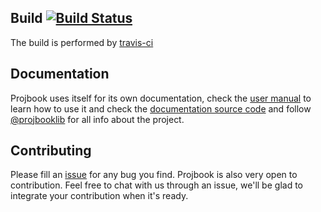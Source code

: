 ## Build [![Build Status](https://api.travis-ci.org/repositories/defrancea/Projbook.png)](https://travis-ci.org/defrancea/Projbook)
The build is performed by [travis-ci](https://travis-ci.org/defrancea/Projbook) 

## Documentation
Projbook uses itself for its own documentation, check the [user manual](http://defrancea.github.com/Projbook) to learn how to use it and check the [documentation source code](https://github.com/defrancea/Projbook/tree/master/src/Projbook.Documentation) and follow [@projbooklib](https://twitter.com/projbooklib) for all info about the project.

## Contributing
Please fill an [issue](https://github.com/defrancea/Projbook/issues) for any bug you find. Projbook is also very open to contribution. Feel free to chat with us through an issue, we'll be glad to integrate your contribution when it's ready.
